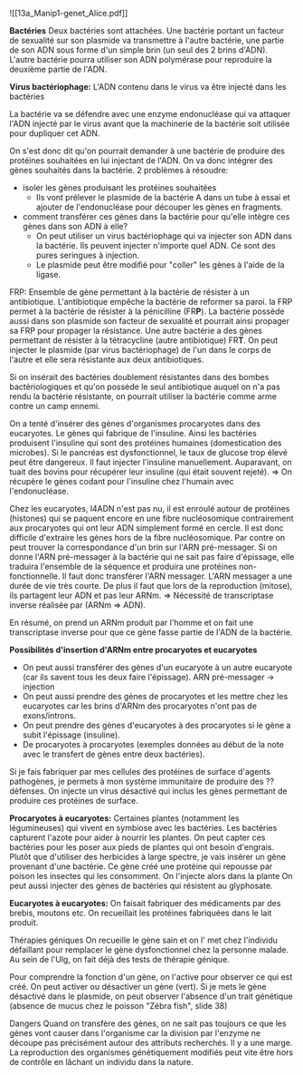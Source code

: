 ![[13a_Manip1-genet_Alice.pdf]]

**Bactéries**
Deux bactéries sont attachées. Une bactérie portant un facteur de sexualité sur son plasmide va transmettre à l'autre bactérie, une partie de son ADN sous forme d'un simple brin (un seul des 2 brins d'ADN). L'autre bactérie pourra utiliser son ADN polymérase pour reproduire la deuxième partie de l'ADN.

**Virus bactériophage:**
L'ADN contenu dans le virus va être injecté dans les bactéries

La bactérie va se défendre avec une enzyme endonucléase qui va attaquer l'ADN injecté par le virus avant que la machinerie de la bactérie soit utilisée pour dupliquer cet ADN.

On s'est donc dit qu'on pourrait demander à une bactérie de produire des protéines souhaitées en lui injectant de l'ADN. On va donc intégrer des gènes souhaités dans la bactérie.
2 problèmes à résoudre:
- isoler les gènes produisant les protéines souhaitées
	-  Ils vont prélever le plasmide de la bactérie A dans un tube à essai et ajouter de l'endonucléase pour découper les gènes en fragments. 
- comment transférer ces gènes dans la bactérie pour qu'elle intègre ces gènes dans son ADN à elle?
	- On peut utiliser un virus bactériophage qui va injecter son ADN dans la bactérie. Ils peuvent injecter n'importe quel ADN. Ce sont des pures seringues à injection. 
	- Le plasmide peut être modifié pour "coller" les gènes à l'aide de la ligase.

FRP: Ensemble de gène permettant à la bactérie de résister à un antibiotique. L'antibiotique empêche la bactérie de reformer sa paroi. la FRP permet à la bactérie de résister à la pénicilline (FR**P**). La bactérie possède aussi dans son plasmide son facteur de sexualité et pourrait ainsi propager sa FRP pour propager la résistance.
Une autre bactérie a des gènes permettant de résister à la tétracycline (autre antibiotique) FR**T**.
On peut injecter le plasmide (par virus bactériophage) de l'un dans le corps de l'autre et elle sera résistante aux deux antibiotiques.


Si on insérait des bactéries doublement résistantes dans des bombes bactériologiques et qu'on possède le seul antibiotique auquel on n'a pas rendu la bactérie résistante, on pourrait utiliser la bactérie comme arme contre un camp ennemi.

On a tenté d'insérer des gènes d'organismes procaryotes dans des eucaryotes. Le gènes qui fabrique de l'insuline. Ainsi les bactéries produisent l'insuline qui sont des protéines humaines (domestication des microbes). 
Si le pancréas est dysfonctionnel, le taux de glucose trop élevé peut être dangereux. Il faut injecter l'insuline manuellement. Auparavant, on tuait des bovins pour récupérer leur insuline (qui était souvent rejeté).
=> On récupère le gènes codant pour l'insuline chez l'humain avec l'endonucléase.

Chez les eucaryotes, l4ADN n'est pas nu, il est enroulé autour de protéines (histones) qui se paquent encore en une fibre nucléosomique contrairement aux procaryotes qui ont leur ADN simplement formé en cercle. Il est donc difficile d'extraire les gènes hors de la fibre nucléosomique. Par contre on peut trouver la correspondance d'un brin sur l'ARN pré-messager.
Si on donne l'ARN pré-messager à la bactérie qui ne sait pas faire d'épissage, elle traduira l'ensemble de la séquence et produira une protéines non-fonctionnelle. Il faut donc transférer l'ARN messager.
L'ARN messager a une durée de vie très courte. De plus il faut que lors de la reproduction (mitose), ils partagent leur ADN et pas leur ARNm.
=> Nécessité de transcriptase inverse réalisée par  (ARNm => ADN).

En résumé, on prend un ARNm produit par l'homme et on fait une transcriptase inverse pour que ce gène fasse partie de l'ADN de la bactérie.

**Possibilités d'insertion d'ARNm entre procaryotes et eucaryotes**
- On peut aussi transférer des gènes d'un eucaryote à un autre eucaryote (car ils savent tous les deux faire l'épissage). ARN pré-messager -> injection
- On peut aussi prendre des gènes de procaryotes et les mettre chez les eucaryotes car les brins d'ARNm des procaryotes n'ont pas de exons/introns. 
- On peut prendre des gènes d'eucaryotes à des procaryotes si le gène a subit l'épissage (insuline).
- De procaryotes à procaryotes (exemples données au début de la note avec le transfert  de gènes entre deux bactéries).

Si je fais fabriquer par mes cellules des protéines de surface d'agents pathogènes, je permets à mon système immunitaire de produire des ?? défenses.
On injecte un virus désactivé qui inclus les gènes permettant de produire ces protéines de surface.

**Procaryotes à eucaryotes:** 
Certaines plantes (notamment les légumineuses) qui vivent en symbiose avec les bactéries. Les bactéries capturent l'azote pour aider à nourrir les plantes. On peut capter ces bactéries pour les poser aux pieds de plantes qui ont besoin d'engrais.
Plutôt que d'utiliser des herbicides à large spectre, je vais insérer un gène provenant d'une bactérie. Ce gène créé une protéine qui repousse par poison les insectes qui les consomment. On l'injecte alors dans la plante
On peut aussi injecter des gènes de bactéries qui résistent au glyphosate.

**Eucaryotes à eucaryotes:**
On faisait fabriquer des médicaments par des brebis, moutons etc. On recueillait les protéines fabriquées dans le lait produit.

Thérapies géniques
On recueille le gène sain et on l' met chez l'individu défaillant pour remplacer le gène dysfonctionnel chez la personne malade.
Au sein de l'Ulg, on fait déjà des tests de thérapie génique.

Pour comprendre la fonction d'un gène, on l'active pour observer ce qui est créé. On peut activer ou désactiver un gène (vert).
Si je mets le gène désactivé dans le plasmide, on peut observer l'absence d'un trait génétique (absence de mucus chez le poisson "Zébra fish", slide 38)



Dangers
Quand on transfère des gènes, on ne sait pas toujours ce que les gènes vont causer dans l'organisme car la division par l'enzyme ne découpe pas précisément autour des attributs recherchés. Il y a une marge.
La reproduction des organismes génétiquement modifiés peut vite être hors de contrôle en lâchant un individu dans la nature.
